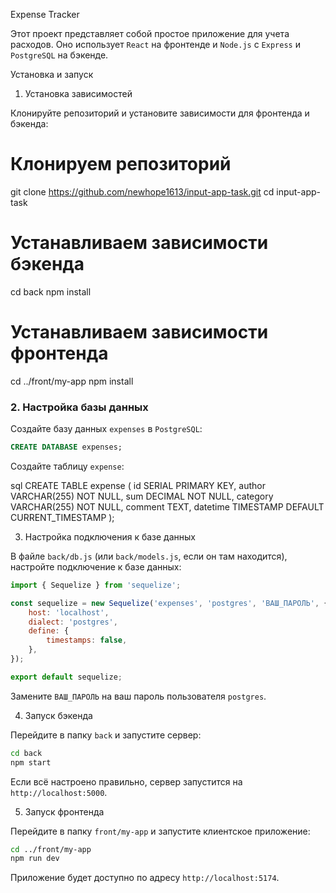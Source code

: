 Expense Tracker

Этот проект представляет собой простое приложение для учета расходов. Оно использует `React` на фронтенде и `Node.js` с `Express` и `PostgreSQL` на бэкенде.

Установка и запуск

1. Установка зависимостей

Клонируйте репозиторий и установите зависимости для фронтенда и бэкенда:


# Клонируем репозиторий
git clone https://github.com/newhope1613/input-app-task.git
cd input-app-task

# Устанавливаем зависимости бэкенда
cd back
npm install

# Устанавливаем зависимости фронтенда
cd ../front/my-app
npm install

### 2. Настройка базы данных

Создайте базу данных `expenses` в `PostgreSQL`:

```sql
CREATE DATABASE expenses;
```

Создайте таблицу `expense`:

sql
CREATE TABLE expense (
    id SERIAL PRIMARY KEY,
    author VARCHAR(255) NOT NULL,
    sum DECIMAL NOT NULL,
    category VARCHAR(255) NOT NULL,
    comment TEXT,
    datetime TIMESTAMP DEFAULT CURRENT_TIMESTAMP
);


3. Настройка подключения к базе данных

В файле `back/db.js` (или `back/models.js`, если он там находится), настройте подключение к базе данных:

```js
import { Sequelize } from 'sequelize';

const sequelize = new Sequelize('expenses', 'postgres', 'ВАШ_ПАРОЛЬ', {
	host: 'localhost',
	dialect: 'postgres',
	define: {
		timestamps: false,
	},
});

export default sequelize;
```

Замените `ВАШ_ПАРОЛЬ` на ваш пароль пользователя `postgres`.

4. Запуск бэкенда

Перейдите в папку `back` и запустите сервер:

```sh
cd back
npm start
```

Если всё настроено правильно, сервер запустится на `http://localhost:5000`.

5. Запуск фронтенда

Перейдите в папку `front/my-app` и запустите клиентское приложение:

```sh
cd ../front/my-app
npm run dev
```

Приложение будет доступно по адресу `http://localhost:5174`.
